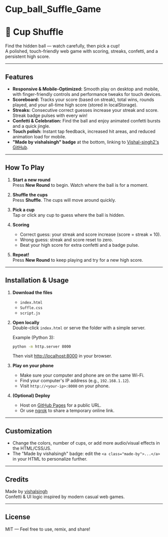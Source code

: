 # Cup_ball_Suffle_Game
# 🎩 Cup Shuffle

Find the hidden ball — watch carefully, then pick a cup!  
A polished, touch-friendly web game with scoring, streaks, confetti, and a persistent high score.

---

## Features

- **Responsive & Mobile-Optimized:** Smooth play on desktop and mobile, with finger-friendly controls and performance tweaks for touch devices.
- **Scoreboard:** Tracks your score (based on streak), total wins, rounds played, and your all-time high score (stored in localStorage).
- **Streaks:** Consecutive correct guesses increase your streak and score. Streak badge pulses with every win!
- **Confetti & Celebration:** Find the ball and enjoy animated confetti bursts and a quick jingle.
- **Touch polish:** Instant tap feedback, increased hit areas, and reduced animation load for mobile.
- **"Made by vishalsingh" badge** at the bottom, linking to [Vishal-singh2's GitHub](https://github.com/Vishal-singh2).

---

## How To Play

1. **Start a new round**  
   Press **New Round** to begin. Watch where the ball is for a moment.

2. **Shuffle the cups**  
   Press **Shuffle**. The cups will move around quickly.

3. **Pick a cup**  
   Tap or click any cup to guess where the ball is hidden.

4. **Scoring**  
   - Correct guess: your streak and score increase (score = streak × 10).
   - Wrong guess: streak and score reset to zero.
   - Beat your high score for extra confetti and a badge pulse.

5. **Repeat!**  
   Press **New Round** to keep playing and try for a new high score.

---

## Installation & Usage

1. **Download the files**  
   - `index.html`
   - `Suffle.css`
   - `script.js`
   

2. **Open locally**  
   Double-click `index.html` or serve the folder with a simple server.

   Example (Python 3):
   ```sh
   python -m http.server 8000
   ```
   Then visit [http://localhost:8000](http://localhost:8000) in your browser.

3. **Play on your phone**  
   - Make sure your computer and phone are on the same Wi-Fi.
   - Find your computer's IP address (e.g., `192.168.1.12`).
   - Visit `http://<your-ip>:8000` on your phone.

4. **(Optional) Deploy**  
   - Host on [GitHub Pages](https://pages.github.com/) for a public URL.
   - Or use [ngrok](https://ngrok.com/) to share a temporary online link.

---

## Customization

- Change the colors, number of cups, or add more audio/visual effects in the HTML/CSS/JS.
- The "Made by vishalsingh" badge: edit the `<a class="made-by">...</a>` in your HTML to personalize further.

---

## Credits

Made by [vishalsingh](https://github.com/Vishal-singh2)  
Confetti & UI logic inspired by modern casual web games.

---

## License

MIT — Feel free to use, remix, and share!

